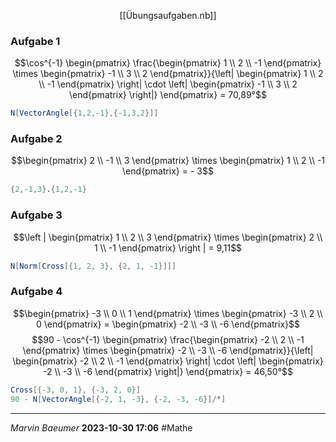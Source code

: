 <span style="display:block;width:fit-content;margin:auto;">[[Übungsaufgaben.nb]]</span> 
### Aufgabe 1
$$\cos^{-1} \begin{pmatrix} \frac{\begin{pmatrix} 1 \\ 2 \\ -1 \end{pmatrix} \times \begin{pmatrix} -1 \\ 3 \\ 2 \end{pmatrix}}{\left| \begin{pmatrix} 1 \\ 2 \\ -1 \end{pmatrix} \right| \cdot \left| \begin{pmatrix} -1 \\ 3 \\ 2 \end{pmatrix} \right|} \end{pmatrix} = 70,89°$$
```mathematica
N[VectorAngle[{1,2,-1},{-1,3,2}]]
```
### Aufgabe 2
$$\begin{pmatrix} 2 \\ -1 \\ 3 \end{pmatrix} \times \begin{pmatrix} 1 \\ 2 \\ -1 \end{pmatrix} = - 3$$
```mathematica
{2,-1,3}.{1,2,-1}
```
### Aufgabe 3
$$\left | \begin{pmatrix} 1 \\ 2 \\ 3 \end{pmatrix} \times \begin{pmatrix} 2 \\ 1 \\ -1 \end{pmatrix} \right | = 9,11$$
```mathematica
N[Norm[Cross[{1, 2, 3}, {2, 1, -1}]]]
```
### Aufgabe 4
$$\begin{pmatrix} -3 \\ 0 \\ 1 \end{pmatrix} \times \begin{pmatrix} -3 \\ 2 \\ 0 \end{pmatrix} = \begin{pmatrix} -2 \\ -3 \\ -6 \end{pmatrix}$$
$$90 - \cos^{-1} \begin{pmatrix} \frac{\begin{pmatrix} -2 \\ 2 \\ -1 \end{pmatrix} \times \begin{pmatrix} -2 \\ -3 \\ -6 \end{pmatrix}}{\left| \begin{pmatrix} -2 \\ 2 \\ -1 \end{pmatrix} \right| \cdot \left| \begin{pmatrix} -2 \\ -3 \\ -6 \end{pmatrix} \right|} \end{pmatrix} = 46,50°$$
```mathematica
Cross[{-3, 0, 1}, {-3, 2, 0}]
90 - N[VectorAngle[{-2, 1, -3}, {-2, -3, -6}]/°] 
```

---
*Marvin Baeumer* **2023-10-30 17:06** #Mathe